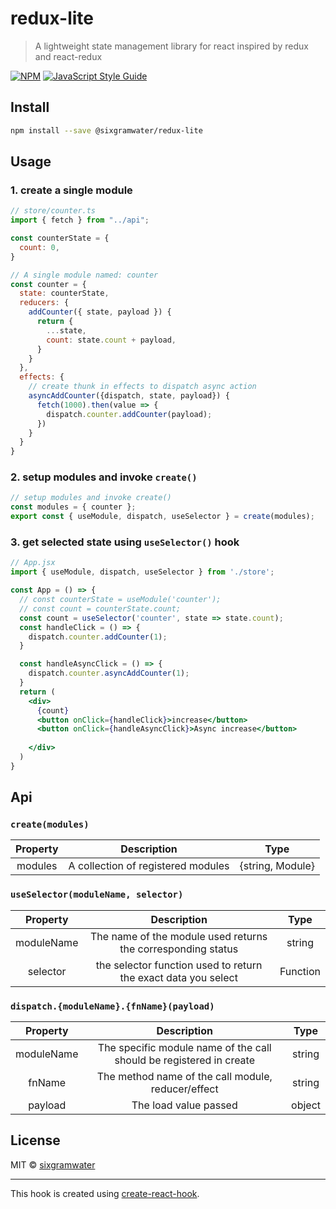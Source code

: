 # redux-lite

> A lightweight state management library for react inspired by redux and react-redux

[![NPM](https://img.shields.io/npm/v/@sixgramwater/redux-lite)](https://www.npmjs.com/package/@sixgramwater/redux-lite) [![JavaScript Style Guide](https://img.shields.io/badge/code_style-standard-brightgreen.svg)](https://standardjs.com)

## Install

```bash
npm install --save @sixgramwater/redux-lite
```

## Usage

### 1. create a single module
```jsx
// store/counter.ts
import { fetch } from "../api";

const counterState = {
  count: 0,
}

// A single module named: counter
const counter = {
  state: counterState,
  reducers: {
    addCounter({ state, payload }) {
      return {
        ...state,
        count: state.count + payload,
      }
    }
  },
  effects: {
    // create thunk in effects to dispatch async action
    asyncAddCounter({dispatch, state, payload}) {
      fetch(1000).then(value => {
        dispatch.counter.addCounter(payload);
      })  
    }
  }
}
```

### 2. setup modules and invoke `create()`
```jsx
// setup modules and invoke create()
const modules = { counter };
export const { useModule, dispatch, useSelector } = create(modules);
```

### 3. get selected state using `useSelector()` hook
```jsx
// App.jsx
import { useModule, dispatch, useSelector } from './store';

const App = () => {
  // const counterState = useModule('counter');
  // const count = counterState.count;
  const count = useSelector('counter', state => state.count);
  const handleClick = () => {
    dispatch.counter.addCounter(1);
  }

  const handleAsyncClick = () => {
    dispatch.counter.asyncAddCounter(1);
  }
  return (
    <div>
      {count}
      <button onClick={handleClick}>increase</button>
      <button onClick={handleAsyncClick}>Async increase</button>
      
    </div>
  )
}
```

## Api
### `create(modules)`
| Property | Description | Type |
| :----: | :----: | :----: |
| modules | A collection of registered modules | {string, Module} |

### `useSelector(moduleName, selector)`
| Property | Description | Type |
| :----: | :----: | :----: |
| moduleName | The name of the module used returns the corresponding status | string |
| selector | the selector function used to return the exact data you select | Function |

### `dispatch.{moduleName}.{fnName}(payload)`
| Property | Description | Type |
| :----: | :----: | :----: |
| moduleName | The specific module name of the call should be registered in create | string |
| fnName | The method name of the call module, reducer/effect | string |
| payload | The load value passed | object |

## License

MIT © [sixgramwater](https://github.com/sixgramwater)

---

This hook is created using [create-react-hook](https://github.com/hermanya/create-react-hook).
